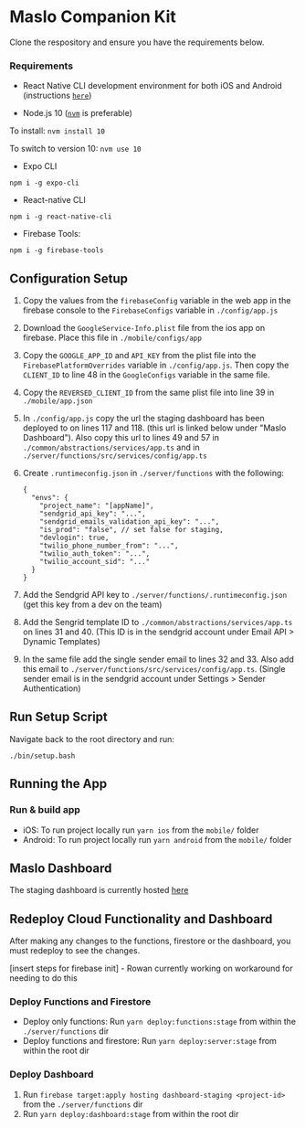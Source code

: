 # Maslo Companion Kit


Clone the respository and ensure you have the requirements below.

### Requirements

 * React Native CLI development environment for both iOS and Android (instructions [`here`](https://reactnative.dev/docs/environment-setup)) 
 
 * Node.js 10 ([`nvm`](https://github.com/nvm-sh/nvm) is preferable)

 To install:
 ```nvm install 10```
 
 To switch to version 10:
 ```nvm use 10```
 
 * Expo CLI
 ```
 npm i -g expo-cli
 ```
 * React-native CLI
 ```
 npm i -g react-native-cli
 ```
 * Firebase Tools:
 ```
 npm i -g firebase-tools
 ```
 


## Configuration Setup

1. Copy the values from the `firebaseConfig` variable in the web app in the firebase console to the `FirebaseConfigs` variable in `./config/app.js`
2. Download the `GoogleService-Info.plist` file from the ios app on firebase. Place this file in `./mobile/configs/app`
3. Copy the `GOOGLE_APP_ID` and `API_KEY` from the plist file into the `FirebasePlatformOverrides` variable in `./config/app.js`. Then copy the `CLIENT_ID` to line 48 in the `GoogleConfigs` variable in the same file.
4. Copy the `REVERSED_CLIENT_ID` from the same plist file into line 39 in `./mobile/app.json`
5. In `./config/app.js` copy the url the staging dashboard has been deployed to on lines 117 and 118. (this url is linked below under "Maslo Dashboard"). Also copy this url to lines 49 and 57 in `./common/abstractions/services/app.ts` and in `./server/functions/src/services/config/app.ts`
6. Create `.runtimeconfig.json` in `./server/functions` with the following:

	```
	{
	  "envs": {
	    "project_name": "[appName]",
	    "sendgrid_api_key": "...",
	    "sendgrid_emails_validation_api_key": "...",
	    "is_prod": "false", // set false for staging,
	    "devlogin": true,
	    "twilio_phone_number_from": "...",
	    "twilio_auth_token": "...",
	    "twilio_account_sid": "..."
	  }
	}
	```
7. Add the Sendgrid API key to `./server/functions/.runtimeconfig.json` (get this key from a dev on the team)
8. Add the Sengrid template ID to `./common/abstractions/services/app.ts` on lines 31 and 40. (This ID is in the sendgrid account under Email API > Dynamic Templates)
9. In the same file add the single sender email to lines 32 and 33. Also add this email to `./server/functions/src/services/config/app.ts`. (Single sender email is in the sendgrid account under Settings > Sender Authentication)




## Run Setup Script

Navigate back to the root directory and run:

```
./bin/setup.bash
```

## Running the App

### Run & build app

* iOS: To run project locally run `yarn ios` from the `mobile/` folder
* Android: To run project locally run `yarn android` from the `mobile/` folder

## Maslo Dashboard

The staging dashboard is currently hosted [here](https://bipolarbridges.web.app/)

## Redeploy Cloud Functionality and Dashboard

After making any changes to the functions, firestore or the dashboard, you must redeploy to see the changes.

[insert steps for firebase init] - Rowan currently working on workaround for needing to do this

### Deploy Functions and Firestore

- Deploy only functions: Run `yarn deploy:functions:stage` from within the `./server/functions` dir
- Deploy functions and firestore: Run `yarn deploy:server:stage` from within the root dir


### Deploy Dashboard

1. Run `firebase target:apply hosting dashboard-staging <project-id>` from the `./server/functions` dir
2. Run `yarn deploy:dashboard:stage` from within the root dir




